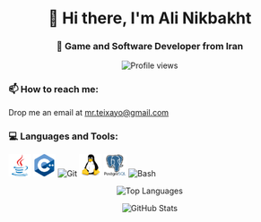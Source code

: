 <h1 align="center">👋 Hi there, I'm Ali Nikbakht</h1>
<h3 align="center">🚀 Game and Software Developer from Iran</h3>

<p align="center"> 
  <img src="https://komarev.com/ghpvc/?username=teixayo&label=Profile%20views&color=0e75b6&style=flat" alt="Profile views" />
</p>

<h3 align="left">📫 How to reach me:</h3>
<p align="left">
  Drop me an email at <a href="mailto:teixayo@gmail.com">mr.teixayo@gmail.com</a>
</p>

<h3 align="left">💻 Languages and Tools:</h3>
<p align="left">
  <img src="https://raw.githubusercontent.com/devicons/devicon/master/icons/java/java-original.svg" alt="Java" width="40" height="40"/>
  <img src="https://raw.githubusercontent.com/devicons/devicon/master/icons/cplusplus/cplusplus-original.svg" alt="C++" width="40" height="40"/>
  <img src="https://www.vectorlogo.zone/logos/git-scm/git-scm-icon.svg" alt="Git" width="40" height="40"/>
  <img src="https://raw.githubusercontent.com/devicons/devicon/master/icons/linux/linux-original.svg" alt="Linux" width="40" height="40"/>
  <img src="https://raw.githubusercontent.com/devicons/devicon/master/icons/postgresql/postgresql-original-wordmark.svg" alt="PostgreSQL" width="40" height="40"/>
  <img src="https://www.vectorlogo.zone/logos/gnu_bash/gnu_bash-icon.svg" alt="Bash" width="40" height="40"/>
</p>

<p align="center">
  <img src="https://github-readme-stats.vercel.app/api/top-langs?username=teixayo&show_icons=true&locale=en&layout=compact" alt="Top Languages" />
</p>

<p align="center">
  <img src="https://github-readme-stats.vercel.app/api?username=teixayo&show_icons=true&locale=en" alt="GitHub Stats" />
</p>
